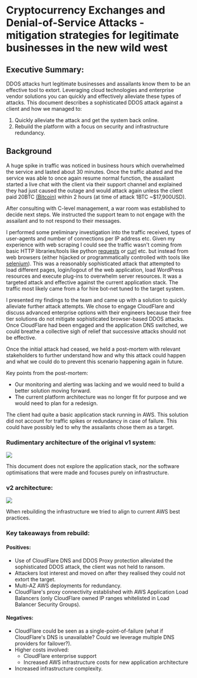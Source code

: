# Cryptocurrency Exchanges and Denial-of-Service Attacks - mitigation strategies for legitimate businesses in the new wild west

## Executive Summary:

DDOS attacks hurt legitimate businesses and assailants know them to be an effective tool to extort. Leveraging cloud technologies and enterprise vendor solutions you can quickly and effectively alleviate these types of attacks. This document describes a sophisticated DDOS attack against a client and how we managed to:

1. Quickly alleviate the attack and get the system back online.
2. Rebuild the platform with a focus on security and infrastructure redundancy.

## Background

A huge spike in traffic was noticed in business hours which overwhelmed the service and lasted about 30 minutes. Once the traffic abated and the service was able to once again resume normal function, the assailant started a live chat with the client via their support channel and explained they had just caused the outage and would attack again unless the client paid 20BTC [(Bitcoin)](https://bitcoin.org/en/) within 2 hours (at time of attack 1BTC ~$17,900USD).

After consulting with C-level management, a war room was established to decide next steps. We instructed the support team to not engage with the assailant and to not respond to their messages.

I performed some preliminary investigation into the traffic received, types of user-agents and number of connections per IP address etc. Given my experience with web scraping I could see the traffic wasn't coming from basic HTTP libraries/tools like python [requests](https://requests.readthedocs.io/en/master/) or [curl](https://curl.haxx.se/) etc. but instead from web browsers (either hijacked or programmatically controlled with tools like [selenium](https://www.selenium.dev/documentation/en/)). This was a reasonably sophisticated attack that attempted to load different pages, login/logout of the web application, load WordPress resources and execute plug-ins to overwhelm server resources. It was a targeted attack and effective against the current application stack. The traffic most likely came from a for hire bot-net tuned to the target system.

I presented my findings to the team and came up with a solution to quickly alleviate further attack attempts. We chose to engage CloudFlare and discuss advanced enterprise options with their engineers because their free tier solutions do not mitigate sophisticated browser-based DDOS attacks. Once CloudFlare had been engaged and the application DNS switched, we could breathe a collective sigh of relief that successive attacks should not be effective.

Once the initial attack had ceased, we held a post-mortem with relevant stakeholders to further understand how and why this attack could happen and what we could do to prevent this scenario happening again in future.

Key points from the post-mortem:

- Our monitoring and alerting was lacking and we would need to build a better solution moving forward.
- The current platform architecture was no longer fit for purpose and we would need to plan for a redesign.

The client had quite a basic application stack running in AWS. This solution did not account for traffic spikes or redundancy in case of failure. This could have possibly led to why the assailants chose them as a target.

### Rudimentary architecture of the original v1 system:

<img src="http://yuml.me/diagram/scruffy/class/[note: Original v1 architecture{bg:wheat}],[User]<->[Route53 DNS Lookup],[User]->[EC2 Instance (app)],[EC2 Instance (app)]<->[Cache],[EC2 Instance (app)]<->[Database]"/>

This document does not explore the application stack, nor the software optimisations that were made and focuses purely on infrastructure.

### v2 architecture:

<img src="http://yuml.me/diagram/scruffy/class/[note: Target v2 architecture{bg:wheat}],[User]<->[CloudFlare DNS Lookup],[User]<->[CloudFlare DDOS Protection Proxy]<->[EC2 Application LB N+1 Multi-AZ],[EC2 Application LB N+1 Multi-AZ]<->[EC2 AutoScaling Group Instances N..],[EC2 AutoScaling Group Instances N..]<->[Cache],[EC2 AutoScaling Group Instances N..]<->[Database]"/>

When rebuilding the infrastructure we tried to align to current AWS best practices.

### Key takeaways from rebuild:

#### Positives:
- Use of CloudFlare DNS and DDOS Proxy protection alleviated the sophisticated DDOS attack, the client was not held to ransom.
- Attackers lost interest and moved on after they realised they could not extort the target.
- Multi-AZ AWS deployments for redundancy.
- CloudFlare's proxy connectivity established with AWS Application Load Balancers (only CloudFlare owned IP ranges whitelisted in Load Balancer Security Groups).

#### Negatives:
- CloudFlare could be seen as a single-point-of-failure (what if CloudFlare's DNS is unavailable? Could we leverage multiple DNS providers for failover?).
- Higher costs involved:
  - CloudFlare enterprise support
  - Increased AWS infrastructure costs for new application architecture
- Increased infrastructure complexity.
